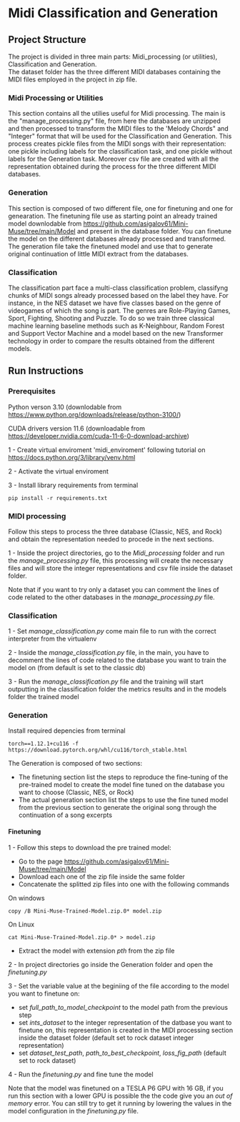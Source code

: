# Midi Classification and Generation 

## Project Structure
The project is divided in three main parts: Midi_processing (or utilities), Classification and Generation.   
The dataset folder has the three different MIDI databases containing the MIDI files employed in the project in zip file. 

### Midi Processing or Utilities
This section contains all the utilies useful for Midi processing. The main is the "manage_processing.py" file, from here the databases are unzipped and then processed to transform the MIDI files to the 'Melody Chords" and "Integer" format that will be used for the Classification and Generation. This process creates pickle files from the MIDI songs with their representation: one pickle including labels for the classification task, and one pickle without labels for the Generation task. Moreover csv file are created with all the representation obtained during the process for the three different MIDI databases.  

### Generation 
This section is composed of two different file, one for finetuning and one for genearation. The finetuning file use as starting point an already trained model downlodable from https://github.com/asigalov61/Mini-Muse/tree/main/Model and present in the database folder. You can finetune the model on the different databases already processed and transformed. The generation file take the finetuned model and use that to generate original continuation of little MIDI extract from the databases.

### Classification
The classification part face a multi-class classification problem, classifyng chunks of MIDI songs already processed based on the label they have. For instance, in the NES dataset we have five classes based on the genre of videogames of which the song is part. The genres are Role-Playing Games, Sport, Fighting, Shooting and Puzzle. To do so we train three classical machine learning baseline methods such as K-Neighbour, Random Forest and Support Vector Machine and a model based on the new Transformer technology in order to compare the results obtained from the different models. 

## Run Instructions

### Prerequisites 

Python verson 3.10 (downlodable from https://www.python.org/downloads/release/python-3100/)

CUDA drivers version 11.6 (downloadable from https://developer.nvidia.com/cuda-11-6-0-download-archive)

1 - Create virtual enviroment 'midi_enviroment' following tutorial on https://docs.python.org/3/library/venv.html

2 - Activate the virtual enviroment

3 - Install library requirements from terminal 
```console
pip install -r requirements.txt
```

### MIDI processing

Follow this steps to process the three database (Classic, NES, and Rock) and obtain the representation needed to procede in the next sections.

1 - Inside the project directories, go to the *Midi_processing* folder and run the *manage_processing.py* file, this processing will create the necessary files and will store the integer representations and csv file inside the dataset folder. 

Note that if you want to try only a dataset you can comment the lines of code related to the other databases in the *manage_processing.py* file. 


### Classification 

1 - Set *manage_classification.py* come main file to run with the correct interpreter from the virtualenv

2 - Inside the *manage_classification.py* file, in the main, you have to decomment the lines of code related to the database you want to train the model on (from default is set to the classic db)

3 - Run the *manage_classification.py* file and the training will start outputting in the classification folder the metrics results and in the models folder the trained model

### Generation 

Install required depencies from terminal
```console
torch==1.12.1+cu116 -f https://download.pytorch.org/whl/cu116/torch_stable.html
```

The Generation is composed of two sections: 
- The finetuning section list the steps to reproduce the fine-tuning of the pre-trained model to create the model fine tuned on the database you want to choose (Classic, NES, or Rock)
- The actual generation section list the steps to use the fine tuned model from the previous section to generate the original song through the continuation of a song excerpts 

#### Finetuning 

1 - Follow this steps to download the pre trained model: 

- Go to the page https://github.com/asigalov61/Mini-Muse/tree/main/Model 
- Download each one of the zip file inside the same folder
- Concatenate the splitted zip files into one with the following commands

On windows 
```console
copy /B Mini-Muse-Trained-Model.zip.0* model.zip
```

On Linux 
```console
cat Mini-Muse-Trained-Model.zip.0* > model.zip
```

- Extract the model with extension *pth* from the zip file

2 - In project directories go inside the Generation folder and open the *finetuning.py* 

3 - Set the variable value at the beginiing of the file according to the model you want to finetune on:

- set *full_path_to_model_checkpoint* to the model path from the previous step
- set *ints_dataset* to the integer representation of the datbase you want to finetune on, this representation is created in the MIDI processing section inside the dataset folder (default set to rock dataset integer representation)
- set *dataset_test_path*, *path_to_best_checkpoint*, *loss_fig_path* (default set to rock dataset)

4 - Run the *finetuning.py* and fine tune the model

Note that the model was finetuned on a TESLA P6 GPU with 16 GB, if you run this section with a lower GPU is possible the the code give you an *out of memory* error. You can still try to get it running by lowering the values in the model configuration in the *finetuning.py* file. 



